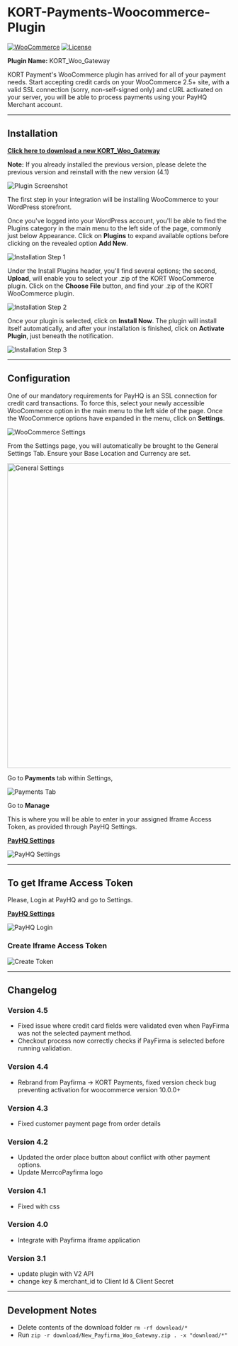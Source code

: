 # KORT-Payments-Woocommerce-Plugin

[![WooCommerce](https://img.shields.io/badge/WooCommerce-2.0%2B-blue.svg)](https://woocommerce.com/)
[![License](https://img.shields.io/badge/License-GPL%20v2-green.svg)](https://www.gnu.org/licenses/gpl-2.0.html)

**Plugin Name:** KORT_Woo_Gateway

KORT Payment's WooCommerce plugin has arrived for all of your payment needs. Start accepting credit cards on your WooCommerce 2.5+ site, with a valid SSL connection (sorry, non-self-signed only) and cURL activated on your server, you will be able to process payments using your PayHQ Merchant account.

---

## Installation

**[Click here to download a new KORT_Woo_Gateway](https://github.com/Payfirma/New_Payfirma_Woo_Gateway/blob/master/download/New_Payfirma_Woo_Gateway.zip)**

**Note:** If you already installed the previous version, please delete the previous version and reinstall with the new version (4.1)

![Plugin Screenshot](https://user-images.githubusercontent.com/67436452/153306571-5a356d01-5a67-4789-b195-eacb08c3f0b1.png)

The first step in your integration will be installing WooCommerce to your WordPress storefront.

Once you've logged into your WordPress account, you'll be able to find the Plugins category in the main menu to the left side of the page, commonly just below Appearance. Click on **Plugins** to expand available options before clicking on the revealed option **Add New**.

![Installation Step 1](https://user-images.githubusercontent.com/67436452/113324599-282db580-92cc-11eb-8ddd-f895eda8fe55.png)

Under the Install Plugins header, you'll find several options; the second, **Upload**, will enable you to select your .zip of the KORT WooCommerce plugin. Click on the **Choose File** button, and find your .zip of the KORT WooCommerce plugin.

![Installation Step 2](https://user-images.githubusercontent.com/67436452/113324873-7a6ed680-92cc-11eb-99a4-0ede994c18c2.png)

Once your plugin is selected, click on **Install Now**. The plugin will install itself automatically, and after your installation is finished, click on **Activate Plugin**, just beneath the notification.

![Installation Step 3](https://user-images.githubusercontent.com/67436452/113324927-8d81a680-92cc-11eb-8a3c-26c99740f3c1.png)

---

## Configuration

One of our mandatory requirements for PayHQ is an SSL connection for credit card transactions. To force this, select your newly accessible WooCommerce option in the main menu to the left side of the page. Once the WooCommerce options have expanded in the menu, click on **Settings**.

![WooCommerce Settings](https://user-images.githubusercontent.com/67436452/113325053-bb66eb00-92cc-11eb-83e5-6355fb225484.png)

From the Settings page, you will automatically be brought to the General Settings Tab. Ensure your Base Location and Currency are set.

<img width="688" alt="General Settings" src="https://user-images.githubusercontent.com/67436452/113325332-231d3600-92cd-11eb-8ff9-4149c5204af8.png">

Go to **Payments** tab within Settings,

![Payments Tab](https://user-images.githubusercontent.com/67436452/113325663-958e1600-92cd-11eb-937d-925813e497ec.png)

Go to **Manage**

This is where you will be able to enter in your assigned Iframe Access Token, as provided through PayHQ Settings.

**[PayHQ Settings](https://hq.payfirma.com/#/settings/hpp)**

![PayHQ Settings](https://user-images.githubusercontent.com/67436452/153472764-1a6b8760-e63e-434b-ad2b-7437050e4f12.png)

---

## To get Iframe Access Token

Please, Login at PayHQ and go to Settings.

**[PayHQ Settings](https://hq.payfirma.com/#/settings/hpp)**

![PayHQ Login](https://user-images.githubusercontent.com/67436452/153307893-f063df7d-8459-42fd-876c-eb364c9fc489.png)

### Create Iframe Access Token

![Create Token](https://user-images.githubusercontent.com/67436452/153307684-87572649-d819-43fa-acab-19f53b6fb226.png)

---

## Changelog

### Version 4.5
- Fixed issue where credit card fields were validated even when PayFirma was not the selected payment method.
- Checkout process now correctly checks if PayFirma is selected before running validation.

### Version 4.4
- Rebrand from Payfirma → KORT Payments, fixed version check bug preventing activation for woocommerce version 10.0.0+

### Version 4.3
- Fixed customer payment page from order details

### Version 4.2
- Updated the order place button about conflict with other payment options.
- Update MerrcoPayfirma logo

### Version 4.1
- Fixed with css

### Version 4.0
- Integrate with Payfirma iframe application

### Version 3.1
- update plugin with V2 API
- change key & merchant_id to Client Id & Client Secret

---

## Development Notes
- Delete contents of the download folder `rm -rf download/*`
- Run `zip -r download/New_Payfirma_Woo_Gateway.zip . -x "download/*"`

